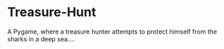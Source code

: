 # Treasure-Hunt
A Pygame, where a treasure hunter attempts to protect himself from the sharks in a deep sea....
